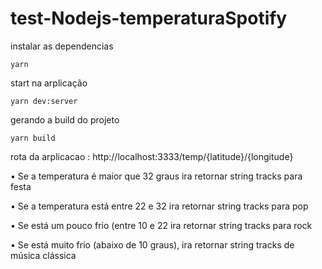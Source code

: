 # test-Nodejs-temperaturaSpotify


instalar as dependencias 
```
yarn 
```
start na arplicação  
```
yarn dev:server
```

gerando a build do projeto 
```
yarn build
```
rota da arplicacao : http://localhost:3333/temp/{latitude}/{longitude}

• Se a temperatura é maior que 32 graus ira retornar string tracks para festa

• Se a temperatura está entre 22 e 32 ira retornar string tracks para pop

• Se está um pouco frio (entre 10 e 22 ira retornar string tracks para rock

• Se está muito frio (abaixo de 10 graus), ira retornar string  tracks de música clássica

